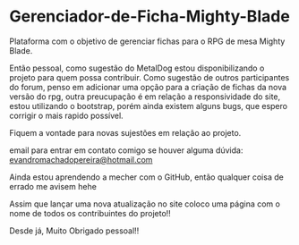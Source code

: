 # Gerenciador-de-Ficha-Mighty-Blade
Plataforma com o objetivo de gerenciar fichas para o RPG de mesa Mighty Blade.


Então pessoal, como sugestão do MetalDog estou disponibilizando o projeto para quem possa contribuir.
Como sugestão de outros participantes do forum, penso em adicionar uma opção para a criação de fichas da nova versão do rpg,
outra preucupação é em relação a responsividade do site, estou utilizando o bootstrap, porém ainda existem alguns bugs, que espero
corrigir o mais rapido possível.

Fiquem a vontade para novas sujestões em relação ao projeto.

email para entrar em contato comigo se houver alguma dúvida:
evandromachadopereira@hotmail.com

Ainda estou aprendendo a mecher com o GitHub, então qualquer coisa de errado me avisem hehe

Assim que lançar uma nova atualização no site coloco uma página com o nome de todos os contribuintes do projeto!!

Desde já, Muito Obrigado pessoal!!
